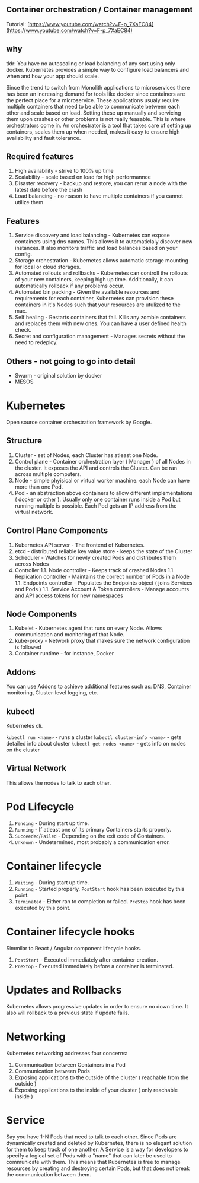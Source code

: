 ## Container orchestration / Container management

Tutorial: [https://www.youtube.com/watch?v=F-p_7XaEC84](https://www.youtube.com/watch?v=F-p_7XaEC84)

## why

tldr: You have no autoscaling or load balancing of any sort using only docker. Kubernetes provides a simple way to configure load balancers and when and how your app should scale.

Since the trend to switch from Monolith applications to microservices there has been an increasing demand for tools like docker since containers are the perfect place for a microservice. These applications usualy require multiple containers that need to be able to communicate between each other and scale based on load. Setting these up manually and servicing them upon crashes or other problems is not really feasable. This is where orchestrators come in. An orchestrator is a tool that takes care of setting up containers, scales them up when needed, makes it easy to ensure high availability and fault tolerance.

## Required features

1. High availability - strive to 100% up time
1. Scalability - scale based on load for high performannce
1. Disaster recovery - backup and restore, you can rerun a node with the latest date before the crash
1. Load balancing - no reason to have multiple containers if you cannot utilize them

## Features

1. Service discovery and load balancing - Kubernetes can expose containers using dns names. This allows it to automaticlaly discover new instances. It also monitors traffic and load balances based on your config.
1. Storage orchestration - Kubernetes allows automatic storage mounting for local or cloud storages.
1. Automated rollouts and rollbacks - Kubernetes can controll the rollouts of your new containers, keeping high up time. Additionally, it can automatically rollback if any problems occur.
1. Automated bin packing - Given the available resources and requirements for each container, Kubernetes can provision these containers in it's Nodes such that your resources are utulized to the max.
1. Self healing - Restarts containers that fail. Kills any zombie containers and replaces them with new ones. You can have a user defined health check.
1. Secret and configuration management - Manages secrets without the need to redeploy.

## Others - not going to go into detail

- Swarm - original solution by docker
- MESOS

# Kubernetes

Open source container orchestration framework by Google.

## Structure

1. Cluster - set of Nodes, each Cluster has atleast one Node.
1. Control plane - Container orchestration layer ( Manager ) of all Nodes in the cluster. It exposes the API and controls the Cluster. Can be ran across multiple computers.
1. Node - simple phyisical or virtual worker machine. each Node can have more than one Pod.
1. Pod - an abstraction above containers to allow different implementations ( docker or other ). Usually only one container runs inside a Pod but running multiple is possible. Each Pod gets an IP address from the virtual network.

## Control Plane Components

1. Kubernetes API server - The frontend of Kubernetes.
1. etcd - distributed reliable key value store - keeps the state of the Cluster
1. Scheduler - Watches for newly created Pods and distributes them across Nodes
1. Controller
    1.1. Node controller - Keeps track of crashed Nodes
    1.1. Replication controller - Maintains the correct number of Pods in a Node
    1.1. Endpoints controller - Populates the Endpoints object ( joins Services and Pods )
    1.1. Service Account & Token controllers - Manage accounts and API access tokens for new namespaces

## Node Components

1. Kubelet - Kubernetes agent that runs on every Node. Allows communication and monitoring of that Node.
1. kube-proxy - Network proxy that makes sure the network configuration is followed
1. Container runtime - for instance, Docker

## Addons

You can use Addons to achieve additional features such as: DNS, Container monitoring, Cluster-level logging, etc.

## kubectl

Kubernetes cli.

`kubectl run <name>` - runs a cluster
`kubectl cluster-info <name>` - gets detailed info about cluster
`kubectl get nodes <name>` - gets info on nodes on the cluster

## Virtual Network

This allows the nodes to talk to each other.

# Pod Lifecycle

1. `Pending` - During start up time.
1. `Running` - If atleast one of its primary Containers starts properly.
1. `Succeeded`/`Failed` - Depending on the exit code of Containers.
1. `Unknown` - Undetermined, most probably a communication error.

# Container lifecycle

1. `Waiting` - During start up time.
1. `Running` - Started properly. `PostStart` hook has been executed by this point.
1. `Terminated` - Either ran to completion or failed. `PreStop` hook has been executed by this point.

# Container lifecycle hooks

Simmilar to React / Angular component lifecycle hooks.

1. `PostStart` - Executed immediately after container creation.
1. `PreStop` - Executed immediately before a container is terminated.

# Updates and Rollbacks

Kubernetes allows progressive updates in order to ensure no down time. It also will rollback to a previous state if update fails.

# Networking

Kubernetes networking addresses four concerns:

1. Communication between Containers in a Pod
1. Communication between Pods
1. Exposing applications to the outside of the cluster ( reachable from the outside )
1. Exposing applications to the inside of your cluster ( only reachable inside )

# Service

Say you have 1-N Pods that need to talk to each other. Since Pods are dynamically created and deleted by Kubernetes, there is no elegant solution for them to keep track of one another. A Service is a way for developers to specify a logical set of Pods with a "name" that can later be used to communicate with them. This means that Kubernetes is free to manage resources by creating and destroying certain Pods, but that does not break the communication between them.
